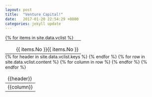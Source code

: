 ```yaml
---
layout: post
title:  "Venture Capital!"
date:   2017-01-20 22:54:29 +0800
categories: jekyll update
---
```



<table style="margin:auto">
    <tr>
    {% for items in site.data.vclist %}
        <td>
            <ul>
                <li style="float:left;display:inline">{{ items.No }}</li>
                <li style="float:left;display:inline">{{ items.No }}</li>
            </ul>
        </td>
    </tr>
</table>


<table>
  <thead>
    <tr>
    {% for header in site.data.vclist.keys %}
      <td>{{header}}</td>
    {% endfor %}
    </tr>
  </thead>
  <tbody>
    {% for row in site.data.vclist.content %}
    <tr>
    {% for column in row %}
      <td>{{column}}</td>
    {% endfor %}
    </tr>
    {% endfor %}
  </tbody>
</table>

